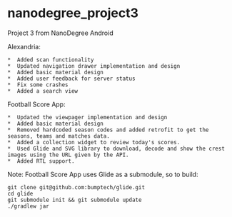# nanodegree_project3
Project 3 from NanoDegree Android

Alexandria:

	*  Added scan functionality
	*  Updated navigation drawer implementation and design
	*  Added basic material design
	*  Added user feedback for server status
	*  Fix some crashes
	*  Added a search view



Football Score App:

	*  Updated the viewpager implementation and design
	*  Added basic material design
	*  Removed hardcoded season codes and added retrofit to get the seasons, teams and matches data.
	*  Added a collection widget to review today's scores.
	*  Used Glide and SVG library to download, decode and show the crest images using the URL given by the API.
	*  Added RTL support.



Note: Football Score App uses Glide as a submodule, so to build:

	git clone git@github.com:bumptech/glide.git 
	cd glide  
	git submodule init && git submodule update
	./gradlew jar
